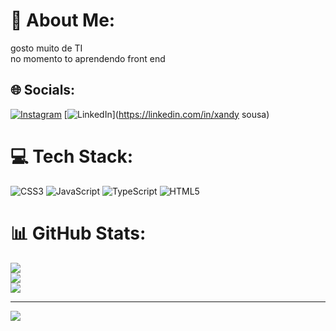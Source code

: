 # 💫 About Me:
gosto muito de TI<br>no momento to aprendendo front end <br>


## 🌐 Socials:
[![Instagram](https://img.shields.io/badge/Instagram-%23E4405F.svg?logo=Instagram&logoColor=white)](https://instagram.com/xand.e2001) [![LinkedIn](https://img.shields.io/badge/LinkedIn-%230077B5.svg?logo=linkedin&logoColor=white)](https://linkedin.com/in/xandy sousa) 

# 💻 Tech Stack:
![CSS3](https://img.shields.io/badge/css3-%231572B6.svg?style=for-the-badge&logo=css3&logoColor=white) ![JavaScript](https://img.shields.io/badge/javascript-%23323330.svg?style=for-the-badge&logo=javascript&logoColor=%23F7DF1E) ![TypeScript](https://img.shields.io/badge/typescript-%23007ACC.svg?style=for-the-badge&logo=typescript&logoColor=white) ![HTML5](https://img.shields.io/badge/html5-%23E34F26.svg?style=for-the-badge&logo=html5&logoColor=white)
# 📊 GitHub Stats:
![](https://github-readme-stats.vercel.app/api?username=xandesousa54&theme=neon&hide_border=false&include_all_commits=false&count_private=false)<br/>
![](https://github-readme-streak-stats.herokuapp.com/?user=xandesousa54&theme=neon&hide_border=false)<br/>
![](https://github-readme-stats.vercel.app/api/top-langs/?username=xandesousa54&theme=neon&hide_border=false&include_all_commits=false&count_private=false&layout=compact)

---
[![](https://visitcount.itsvg.in/api?id=xandesousa54&icon=0&color=0)](https://visitcount.itsvg.in)

<!-- Proudly created with GPRM ( https://gprm.itsvg.in ) -->